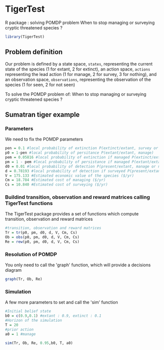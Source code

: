 # TigerTest
R package : solving POMDP problem When to stop managing or surveying cryptic threatened species ?

``` r
library(TigerTest)
```

## Problem definition

Our problem is defined by a state space, `states`, representing the 
current state of the species (1 for extant, 2 for extinct), an action space, `actions`
representing the lead action (1 for manage, 2 for survey, 3 for nothing), and an observation 
space, `observations`, representing the observation of the species (1 for seen, 2 for not seen)

To solve the POMDP problem of: When to stop managing or surveying cryptic threatened species ?

## Sumatran tiger example
### Parameters
We need to fix the POMDP parameters
``` r
pen = 0.1 #local probability of extinction P(extinct/extant, survey or nothing)
p0 = 1-pen #local probability of persitance P(extant/extant, manage)
pem = 0.05816 #local probability of extinction if managed P(extinct/extant, manage)
pm = 1 - pem #local probability of persistance if managed P(extant/extant, manage)
d0 = 0.01 #local probability of detection P(present/extant, manage or nothing)
d = 0.78193 #local probability of detection if surveyed P(present/extant, survey)
V = 175.133 #Estimated economic value of the species ($/yr)
Cm = 18.784 #Estimated cost of managing ($/yr)
Cs = 10.840 #Estimated cost of surveying ($/yr)
```
### Buildind transition, observation and reward matrices calling TigerTest functions
The TigerTest package provides a set of functions which compute transition, observation and reward matrices
``` r
#transition, observation and reward matrices
Tr = tr(p0, pm, d0, d, V, Cm, Cs)
Ob = obs(p0, pm, d0, d, V, Cm, Cs)
Re = rew(p0, pm, d0, d, V, Cm, Cs)
```
### Resolution of POMDP
You only need to call the 'graph' function, which will provide a decisions diagram
``` r
graph(Tr, Ob, Re) 
```

### Simulation
A few more parameters to set and call the 'sim' function
``` r
#Initial belief state
b0 = c(0.9,0.1) #extant : 0.9, extinct : 0.1
#Horizon of the simulation
T = 20
#prior action
a0 = 1 #manage

sim(Tr, Ob, Re, 0.95,b0, T, a0)
```
